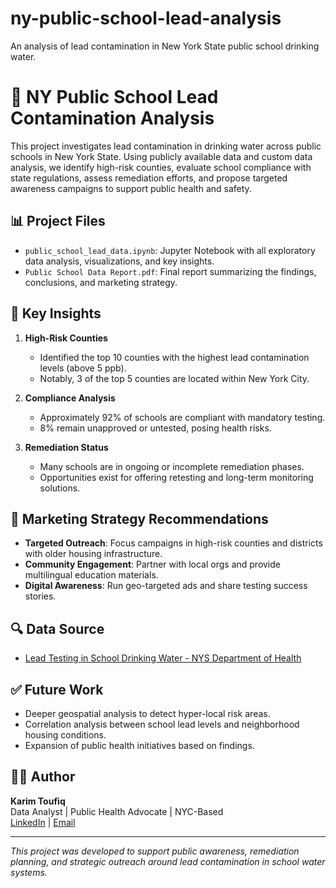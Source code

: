 # ny-public-school-lead-analysis
An analysis of lead contamination in New York State public school drinking water.
# 🏫 NY Public School Lead Contamination Analysis

This project investigates lead contamination in drinking water across public schools in New York State. Using publicly available data and custom data analysis, we identify high-risk counties, evaluate school compliance with state regulations, assess remediation efforts, and propose targeted awareness campaigns to support public health and safety.

## 📊 Project Files

- `public_school_lead_data.ipynb`: Jupyter Notebook with all exploratory data analysis, visualizations, and key insights.
- `Public School Data Report.pdf`: Final report summarizing the findings, conclusions, and marketing strategy.

## 🧠 Key Insights

1. **High-Risk Counties**  
   - Identified the top 10 counties with the highest lead contamination levels (above 5 ppb).
   - Notably, 3 of the top 5 counties are located within New York City.

2. **Compliance Analysis**  
   - Approximately 92% of schools are compliant with mandatory testing.
   - 8% remain unapproved or untested, posing health risks.

3. **Remediation Status**  
   - Many schools are in ongoing or incomplete remediation phases.
   - Opportunities exist for offering retesting and long-term monitoring solutions.

## 🎯 Marketing Strategy Recommendations

- **Targeted Outreach**: Focus campaigns in high-risk counties and districts with older housing infrastructure.
- **Community Engagement**: Partner with local orgs and provide multilingual education materials.
- **Digital Awareness**: Run geo-targeted ads and share testing success stories.

## 🔍 Data Source

- [Lead Testing in School Drinking Water - NYS Department of Health](https://health.data.ny.gov/Health/Lead-Testing-in-School-Drinking-Water-Sampling-and/rygk-rhum/about_data)

## ✅ Future Work

- Deeper geospatial analysis to detect hyper-local risk areas.
- Correlation analysis between school lead levels and neighborhood housing conditions.
- Expansion of public health initiatives based on findings.

## 👩‍💻 Author

**Karim Toufiq**  
Data Analyst | Public Health Advocate | NYC-Based  
[LinkedIn](https://www.linkedin.com/in/karimtoufiq13/) | [Email](mailto:karimtoufiq13@gmail.com)

---

*This project was developed to support public awareness, remediation planning, and strategic outreach around lead contamination in school water systems.*
